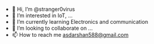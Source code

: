 - 👋 Hi, I’m @stranger0virus
- 👀 I’m interested in IoT, ...
- 🌱 I’m currently learning Electronics and communication
- 💞️ I’m looking to collaborate on ...
- 📫 How to reach me asdarshan588@gmail.com

<!---
stranger0virus/stranger0virus is a ✨ special ✨ repository because its `README.md` (this file) appears on your GitHub profile.
You can click the Preview link to take a look at your changes.
--->
